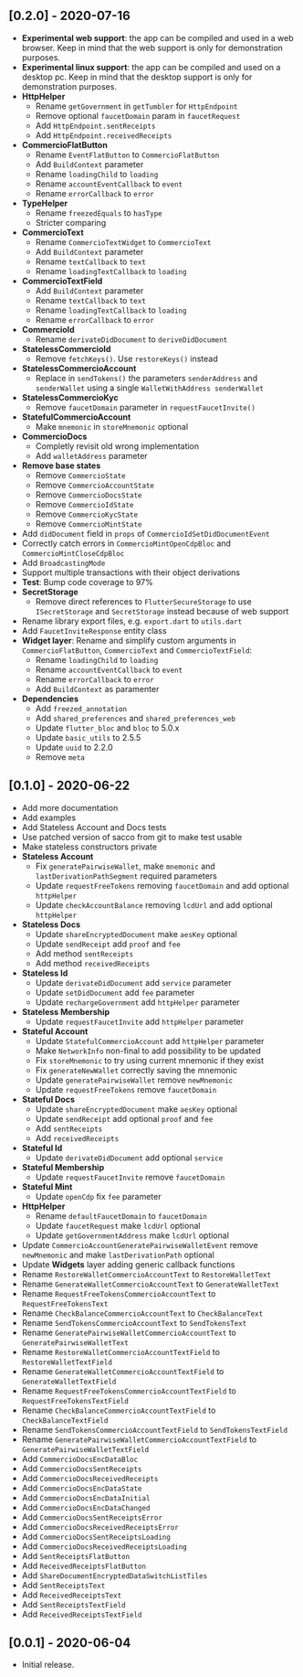 ## [0.2.0] - 2020-07-16

* **Experimental web support**: the app can be compiled and used in a web browser. Keep in mind that the web support is only for demonstration purposes.
* **Experimental linux support**: the app can be compiled and used on a desktop pc. Keep in mind that the desktop support is only for demonstration purposes.
* **HttpHelper**
  * Rename `getGovernment` in `getTumbler` for `HttpEndpoint`
  * Remove optional `faucetDomain` param in `faucetRequest`
  * Add `HttpEndpoint.sentReceipts`
  * Add `HttpEndpoint.receivedReceipts`
* **CommercioFlatButton**
  * Rename `EventFlatButton` to `CommercioFlatButton`
  * Add `BuildContext` parameter
  * Rename `loadingChild` to `loading`
  * Rename `accountEventCallback` to `event`
  * Rename `errorCallback` to `error`
* **TypeHelper**
  * Rename `freezedEquals` to `hasType`
  * Stricter comparing
* **CommercioText**
  * Rename `CommercioTextWidget` to `CommercioText`
  * Add `BuildContext` parameter
  * Rename `textCallback` to `text`
  * Rename `loadingTextCallback` to `loading`
* **CommercioTextField**
  * Add `BuildContext` parameter
  * Rename `textCallback` to `text`
  * Rename `loadingTextCallback` to `loading`
  * Rename `errorCallback` to `error`
* **CommercioId**
  * Rename `derivateDidDocument` to `deriveDidDocument`
* **StatelessCommercioId**
  * Remove `fetchKeys()`. Use `restoreKeys()` instead
* **StatelessCommercioAccount**
  * Replace in `sendTokens()` the parameters `senderAddress` and `senderWallet` using a single `WalletWithAddress senderWallet`
* **StatelessCommercioKyc**
  * Remove `faucetDomain` parameter in `requestFaucetInvite()`
* **StatefulCommercioAccount**
  * Make `mnemonic` in `storeMnemonic` optional
* **CommercioDocs**
  * Completly revisit old wrong implementation
  * Add `walletAddress` parameter
* **Remove base states**
  * Remove `CommercioState`
  * Remove `CommercioAccountState`
  * Remove `CommercioDocsState`
  * Remove `CommercioIdState`
  * Remove `CommercioKycState`
  * Remove `CommercioMintState`
* Add `didDocument` field in `props` of `CommercioIdSetDidDocumentEvent`
* Correctly catch errors in `CommercioMintOpenCdpBloc` and `CommercioMintCloseCdpBloc`
* Add `BroadcastingMode`
* Support multiple transactions with their object derivations
* **Test**: Bump code coverage to 97%
* **SecretStorage**
  * Remove direct references to `FlutterSecureStorage` to use `ISecretStorage` and `SecretStorage` instead because of web support
* Rename library export files, e.g. `export.dart` to `utils.dart`
* Add `FaucetInviteResponse` entity class
* **Widget layer**: Rename and simplify custom arguments in `CommercioFlatButton`, `CommercioText` and `CommercioTextField`:
  * Rename `loadingChild` to `loading`
  * Rename `accountEventCallback` to `event`
  * Rename `errorCallback` to `error`
  * Add `BuildContext` as paramenter
* **Dependencies**
  * Add `freezed_annotation`
  * Add `shared_preferences` and `shared_preferences_web`
  * Update `flutter_bloc` and `bloc` to 5.0.x
  * Update `basic_utils` to 2.5.5
  * Update `uuid` to 2.2.0
  * Remove `meta`

## [0.1.0] - 2020-06-22

* Add more documentation
* Add examples
* Add Stateless Account and Docs tests
* Use patched version of sacco from git to make test usable
* Make stateless constructors private
* **Stateless Account**
  * Fix `generatePairwiseWallet`, make `mnemonic` and `lastDerivationPathSegment` required parameters
  * Update `requestFreeTokens` removing `faucetDomain` and add optional `httpHelper`
  * Update `checkAccountBalance` removing `lcdUrl` and add optional `httpHelper`
* **Stateless Docs**
  * Update `shareEncryptedDocument` make `aesKey` optional
  * Update `sendReceipt` add `proof` and `fee`
  * Add method `sentReceipts`
  * Add method `receivedReceipts`
* **Stateless Id**
  * Update `derivateDidDocument` add `service` parameter
  * Update `setDidDocument` add `fee` parameter
  * Update `rechargeGovernment` add `httpHelper` parameter
* **Stateless Membership**
  * Update `requestFaucetInvite` add `httpHelper` parameter
* **Stateful Account**
  * Update `StatefulCommercioAccount` add `httpHelper` parameter
  * Make `NetworkInfo` non-final to add possibility to be updated
  * Fix `storeMnemonic` to try using current mnemonic if they exist
  * Fix `generateNewWallet` correctly saving the mnemonic
  * Update `generatePairwiseWallet` remove `newMnemonic`
  * Update `requestFreeTokens` remove `faucetDomain`
* **Stateful Docs**
  * Update `shareEncryptedDocument` make `aesKey` optional
  * Update `sendReceipt` add optional `proof` and `fee`
  * Add `sentReceipts`
  * Add `receivedReceipts`
* **Stateful Id**
  * Update `derivateDidDocument` add optional `service`
* **Stateful Membership**
  * Update `requestFaucetInvite` remove `faucetDomain`
* **Stateful Mint**
  * Update `openCdp` fix `fee` parameter
* **HttpHelper**
  * Rename `defaultFaucetDomain` to `faucetDomain`
  * Update `faucetRequest` make `lcdUrl` optional
  * Update `getGovernmentAddress` make `lcdUrl` optional
* Update `CommercioAccountGeneratePairwiseWalletEvent` remove `newMnemonic` and make `lastDerivationPath` optional
* Update **Widgets** layer adding generic callback functions
* Rename `RestoreWalletCommercioAccountText` to `RestoreWalletText`
* Rename `GenerateWalletCommercioAccountText` to `GenerateWalletText`
* Rename `RequestFreeTokensCommercioAccountText` to `RequestFreeTokensText`
* Rename `CheckBalanceCommercioAccountText` to `CheckBalanceText`
* Rename `SendTokensCommercioAccountText` to `SendTokensText`
* Rename `GeneratePairwiseWalletCommercioAccountText` to `GeneratePairwiseWalletText`
* Rename `RestoreWalletCommercioAccountTextField` to `RestoreWalletTextField`
* Rename `GenerateWalletCommercioAccountTextField` to `GenerateWalletTextField`
* Rename `RequestFreeTokensCommercioAccountTextField` to `RequestFreeTokensTextField`
* Rename `CheckBalanceCommercioAccountTextField` to `CheckBalanceTextField`
* Rename `SendTokensCommercioAccountTextField` to `SendTokensTextField`
* Rename `GeneratePairwiseWalletCommercioAccountTextField` to `GeneratePairwiseWalletTextField`
* Add `CommercioDocsEncDataBloc`
* Add `CommercioDocsSentReceipts`
* Add `CommercioDocsReceivedReceipts`
* Add `CommercioDocsEncDataState`
* Add `CommercioDocsEncDataInitial`
* Add `CommercioDocsEncDataChanged`
* Add `CommercioDocsSentReceiptsError`
* Add `CommercioDocsReceivedReceiptsError`
* Add `CommercioDocsSentReceiptsLoading`
* Add `CommercioDocsReceivedReceiptsLoading`
* Add `SentReceiptsFlatButton`
* Add `ReceivedReceiptsFlatButton`
* Add `ShareDocumentEncryptedDataSwitchListTiles`
* Add `SentReceiptsText`
* Add `ReceivedReceiptsText`
* Add `SentReceiptsTextField`
* Add `ReceivedReceiptsTextField`

## [0.0.1] - 2020-06-04

* Initial release.
